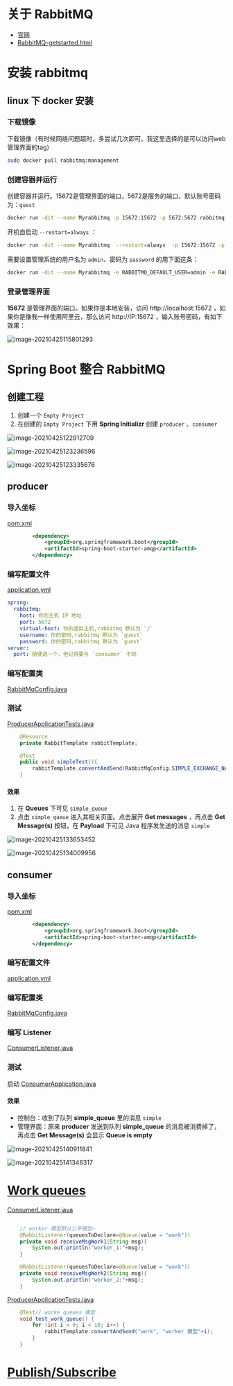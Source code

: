 # 关于 RabbitMQ

-  [官网](https://www.rabbitmq.com/) 
-  [RabbitMQ-getstarted.html](references\RabbitMQ-getstarted.html) 

# 安装 rabbitmq

## linux 下 docker 安装

### 下载镜像

下载镜像（有时候网络问题超时，多尝试几次即可。我这里选择的是可以访问web管理界面的tag）

```sh
sudo docker pull rabbitmq:management
```

### 创建容器并运行

创建容器并运行。15672是管理界面的端口，5672是服务的端口，默认账号密码为：`guest`

```sh
docker run -dit --name Myrabbitmq -p 15672:15672 -p 5672:5672 rabbitmq:management
```

开机自启动 `--restart=always` ：

```sh
docker run -dit --name Myrabbitmq  --restart=always  -p 15672:15672 -p 5672:5672 rabbitmq:management
```

需要设置管理系统的用户名为 `admin`、密码为 `password` 的用下面这条：

```sh
docker run -dit --name Myrabbitmq -e RABBITMQ_DEFAULT_USER=admin -e RABBITMQ_DEFAULT_PASS=password -p 15672:15672 -p 5672:5672 rabbitmq:management
```

### 登录管理界面

**15672** 是管理界面的端口。如果你是本地安装，访问 http://localhost:15672 ，如果你是像我一样使用阿里云，那么访问 http://IP:15672 ，输入账号密码，有如下效果：

![image-20210425115801293](image/image-20210425115801293.png)

# Spring Boot 整合 RabbitMQ

## 创建工程

1. 创建一个 `Empty Project` 
2. 在创建的 `Empty Project` 下用 **Spring Initializr** 创建 `producer` 、`consumer` 

![image-20210425122912709](image/image-20210425122912709.png)

![image-20210425123236596](image/image-20210425123236596.png)

![image-20210425123335676](image/image-20210425123335676.png)

## producer

### 导入坐标

 [pom.xml](code\producer\pom.xml) 

```xml
		<dependency>
			<groupId>org.springframework.boot</groupId>
			<artifactId>spring-boot-starter-amqp</artifactId>
		</dependency>
```

### 编写配置文件

 [application.yml](code\producer\src\main\resources\application.yml) 

```yml
spring:
  rabbitmq:
    host: 你的主机 IP 地址
    port: 5672
    virtual-host: 你的虚拟主机,rabbitmq 默认为 `/`
    username: 你的密码,rabbitmq 默认为 `guest`
    password: 你的密码,rabbitmq 默认为 `guest`
server:
  port: 随便选一个，但记得要与 `consumer` 不同

```

### 编写配置类

 [RabbitMqConfig.java](code\producer\src\main\java\com\example\producer\config\RabbitMqConfig.java) 

### 测试

 [ProducerApplicationTests.java](code\producer\src\test\java\com\example\producer\ProducerApplicationTests.java) 

```java
	@Resource
	private RabbitTemplate rabbitTemplate;

	@Test
	public void simpleTest(){
		rabbitTemplate.convertAndSend(RabbitMqConfig.SIMPLE_EXCHANGE_NAME,"","simple");
	}
```

#### 效果

1. 在 **Queues** 下可见 `simple_queue` 
2. 点击 `simple_queue` 进入其相关页面。点击展开 **Get messages** ，再点击 **Get Message(s)** 按钮，在 **Payload** 下可见 Java 程序发生送的消息 `simple` 

![image-20210425133653452](image/image-20210425133653452.png)

![image-20210425134009956](image/image-20210425134009956.png)

## consumer

### 导入坐标

 [pom.xml](code\consumer\pom.xml) 

```xml
		<dependency>
			<groupId>org.springframework.boot</groupId>
			<artifactId>spring-boot-starter-amqp</artifactId>
		</dependency>
```

### 编写配置文件

 [application.yml](code\consumer\src\main\resources\application.yml) 

### 编写配置类

 [RabbitMqConfig.java](code\consumer\src\main\java\com\example\consumer\config\RabbitMqConfig.java) 

### 编写 Listener

 [ConsumerListener.java](code\consumer\src\main\java\com\example\consumer\listener\ConsumerListener.java) 

### 测试

启动 [ConsumerApplication.java](..\..\..\..\..\学习\2-消息中间件RabbitMQ\代码\rabbitmq\rabbitmq\springboot-rabbitmq-consumer\src\main\java\com\itheima\rabbitmq\ConsumerApplication.java) 

#### 效果

- 控制台：收到了队列 **simple_queue** 里的消息 `simple` 
- 管理界面：原来 **producer** 发送到队列 **simple_queue** 的消息被消费掉了，再点击 **Get Message(s)** 会显示 **Queue is empty** 

![image-20210425140911841](image/image-20210425140911841.png)

![image-20210425141346317](image/image-20210425141346317.png)



#  [Work queues](https://www.rabbitmq.com/tutorials/tutorial-two-python.html) 

 [ConsumerListener.java](code\consumer\src\main\java\com\example\consumer\listener\ConsumerListener.java) 

```java

    // worker 模型默认公平模型~
    @RabbitListener(queuesToDeclare=@Queue(value = "work"))
    private void receiveMsgWork1(String msg){
        System.out.println("worker_1:"+msg);
    }

    @RabbitListener(queuesToDeclare=@Queue(value = "work"))
    private void receiveMsgWork2(String msg){
        System.out.println("worker_2:"+msg);
    }
```

 [ProducerApplicationTests.java](code\producer\src\test\java\com\example\producer\ProducerApplicationTests.java) 

```java
	@Test// worke queues 模型
	void test_work_queue() {
		for (int i = 0; i < 10; i++) {
			rabbitTemplate.convertAndSend("work", "worker 模型"+i);
		}
	}
```

#  [Publish/Subscribe](https://www.rabbitmq.com/tutorials/tutorial-three-python.html) 













